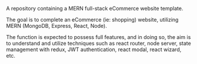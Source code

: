 A repository containing a MERN full-stack eCommerce website template.

The goal is to complete an eCommerce (ie: shopping) website, utilizing MERN (MongoDB, Express, React, Node).

The function is expected to possess full features, and in doing so, the aim is to understand and utilize techniques such as react router, node server, state management with redux, JWT authentication, react modal, react wizard, etc.
